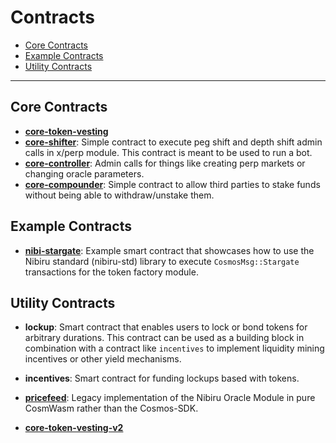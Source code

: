 # Contracts <!-- omit in toc -->

- [Core Contracts](#core-contracts)
- [Example Contracts](#example-contracts)
- [Utility Contracts](#utility-contracts)

---

## Core Contracts

- [**core-token-vesting**](./core-token-vesting/README.md)
- [**core-shifter**](./core-shifter/README.md): Simple contract to execute peg shift
  and depth shift admin calls in x/perp module. This contract is meant to be used
  to run a bot.
- [**core-controller**](./core-controller): Admin calls for things like creating
  perp markets or changing oracle parameters.
- [**core-compounder**](./core-compounder): Simple contract to allow third parties
  to stake funds without being able to withdraw/unstake them.

## Example Contracts

- [**nibi-stargate**](./nibi-stargate/README.md): Example smart contract that showcases how to use the Nibiru standard (nibiru-std) library to execute `CosmosMsg::Stargate` transactions for the token factory module.

## Utility Contracts

- **lockup**: Smart contract that enables users to lock or bond tokens for arbitrary durations. This contract can be used as a building block in combination with a contract like `incentives` to implement liquidity mining incentives or other yield mechanisms.

- **incentives**: Smart contract for funding lockups based with tokens.

- [**pricefeed**](./pricefeed): Legacy implementation of the Nibiru Oracle Module in pure
  CosmWasm rather than the Cosmos-SDK.

- [**core-token-vesting-v2**](./core-token-vesting-v2/README.md)
